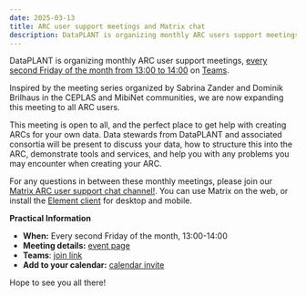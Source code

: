 ```yaml
---
date: 2025-03-13
title: ARC user support meetings and Matrix chat
description: DataPLANT is organizing monthly ARC users support meetings every second Friday of the month. In addition, an ARC user support Matrix chat channel has been set up.
---
```


DataPLANT is organizing monthly ARC user support meetings, [every second Friday of the month from 13:00 to 14:00](https://nfdi4plants.github.io/events/arc-user-support/) on [Teams](https://teams.microsoft.com/l/meetup-join/19%3ameeting_MzFlNzVkOWItYzNjNS00NWMxLWE3ZDUtY2M2YmEwOTk1YWUw%40thread.v2/0?context=%7b%22Tid%22%3a%229071867c-98f0-4006-89aa-4e4fd55af39d%22%2c%22Oid%22%3a%224b7a1c1c-664e-42ce-b224-7599ace27c53%22%7d).

Inspired by the meeting series organized by Sabrina Zander and Dominik Brilhaus in the CEPLAS and MibiNet communities, we are now expanding this meeting to all ARC users.

This meeting is open to all, and the perfect place to get help with creating ARCs for your own data. Data stewards from DataPLANT and associated consortia will be present to discuss your data, how to structure this into the ARC, demonstrate tools and services, and help you with any problems you may encounter when creating your ARC.

For any questions in between these monthly meetings, please join our [Matrix ARC user support chat channel!](https://matrix.to/#/#arc-user-support:matrix.org). You can use Matrix on the web, or install the [Element client](https://element.io/download) for desktop and mobile.

**Practical Information**

- **When:** Every second Friday of the month, 13:00-14:00
- **Meeting details:** [event page](https://nfdi4plants.github.io/events/arc-user-support/)
- **Teams**: [join link](https://teams.microsoft.com/l/meetup-join/19%3ameeting_MzFlNzVkOWItYzNjNS00NWMxLWE3ZDUtY2M2YmEwOTk1YWUw%40thread.v2/0?context=%7b%22Tid%22%3a%229071867c-98f0-4006-89aa-4e4fd55af39d%22%2c%22Oid%22%3a%224b7a1c1c-664e-42ce-b224-7599ace27c53%22%7d)
- **Add to your calendar:** [calendar invite](https://calendar.app.google/dN5BigAfmwEFHFS6A)

Hope to see you all there!

